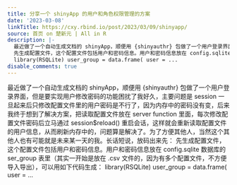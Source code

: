 ```yaml
---
title: 分享一个 shinyApp 的用户和角色权限管理的方案
date: '2023-03-08'
linkTitle: https://cxy.rbind.io/post/2023/03/09/shinyapp/
source: 首页 on 楚新元 | All in R
description: |-
  最近做了一个自动生成文档的 shinyApp，顺便用 {shinyauthr} 包做了一个用户登录界面，但是要实现用户修改密码的功能困扰了我好久，主要问题是 session 一旦起来后只修改配置文件里的用户密码是不行了，因为内存中的密码没有变，后来我终于想到了解决方案，把读取配置文件放在 server function 里面，每次修改配置文件密码后立马通过 session$reload() 重启会话，这样就会重新读取配置文件的用户信息，从而刷新内存中的，问题算是解决了。为了方便其他人，当然这个其他人也有可能就是未来某一天的我。长话短说，放码出来先：
  先生成配置文件，这个配置文件包括用户和密码信息。用户和密码信息放在 config.sqlite 数据库的 ser_group 表里（其实一开始是放在 .csv 文件的，因为有多个配置文件，不方便导入导出），可以用如下代码生成：
  library(RSQLite) user_group = data.frame( user = ...
disable_comments: true
---
```

最近做了一个自动生成文档的 shinyApp，顺便用 {shinyauthr} 包做了一个用户登录界面，但是要实现用户修改密码的功能困扰了我好久，主要问题是 session 一旦起来后只修改配置文件里的用户密码是不行了，因为内存中的密码没有变，后来我终于想到了解决方案，把读取配置文件放在 server function 里面，每次修改配置文件密码后立马通过 session$reload() 重启会话，这样就会重新读取配置文件的用户信息，从而刷新内存中的，问题算是解决了。为了方便其他人，当然这个其他人也有可能就是未来某一天的我。长话短说，放码出来先：
先生成配置文件，这个配置文件包括用户和密码信息。用户和密码信息放在 config.sqlite 数据库的 ser_group 表里（其实一开始是放在 .csv 文件的，因为有多个配置文件，不方便导入导出），可以用如下代码生成：
library(RSQLite) user_group = data.frame( user = ...